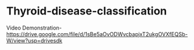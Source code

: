 # Thyroid-disease-classification

Video Demonstration-https://drive.google.com/file/d/1sBe5aOvODWvcbapjxT2ukgOVXfEQSb-W/view?usp=drivesdk
